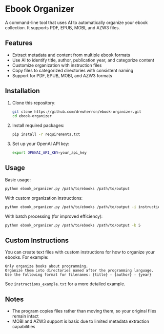 # Ebook Organizer

A command-line tool that uses AI to automatically organize your ebook collection. It supports PDF, EPUB, MOBI, and AZW3 files.

## Features

- Extract metadata and content from multiple ebook formats
- Use AI to identify title, author, publication year, and categorize content
- Customize organization with instruction files
- Copy files to categorized directories with consistent naming
- Support for PDF, EPUB, MOBI, and AZW3 formats

## Installation

1. Clone this repository:
   ```bash
   git clone https://github.com/drewherron/ebook-organizer.git
   cd ebook-organizer
   ```

2. Install required packages:
   ```bash
   pip install -r requirements.txt
   ```

3. Set up your OpenAI API key:
   ```bash
   export OPENAI_API_KEY=your_api_key
   ```

## Usage

Basic usage:
```bash
python ebook_organizer.py /path/to/ebooks /path/to/output
```

With custom organization instructions:
```bash
python ebook_organizer.py /path/to/ebooks /path/to/output -i instructions.txt
```

With batch processing (for improved efficiency):
```bash
python ebook_organizer.py /path/to/ebooks /path/to/output -b 5
```

## Custom Instructions

You can create text files with custom instructions for how to organize your ebooks. For example:

```
Only organize books about programming.
Organize them into directories named after the programming language.
Use the following format for filenames: {title} - {author} - {year}
```

See `instructions_example.txt` for a more detailed example.

## Notes

- The program copies files rather than moving them, so your original files remain intact
- MOBI and AZW3 support is basic due to limited metadata extraction capabilities
